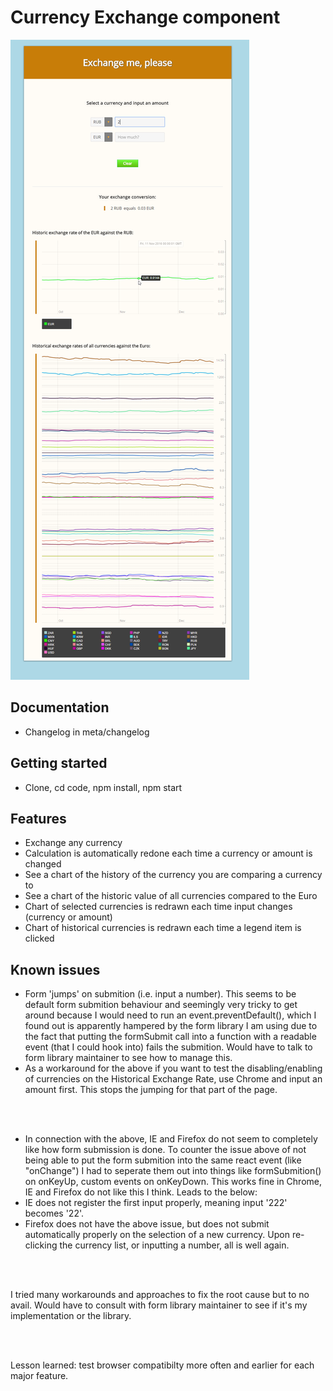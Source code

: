 # Currency Exchange component
![Screenshot](/meta/screenshot.png?raw=true)

## Documentation
* Changelog in meta/changelog

## Getting started
* Clone, cd code, npm install, npm start


## Features
* Exchange any currency
* Calculation is automatically redone each time a currency or amount is changed
* See a chart of the history of the currency you are comparing a currency to
* See a chart of the historic value of all currencies compared to the Euro
* Chart of selected currencies is redrawn each time input changes (currency or amount)
* Chart of historical currencies is redrawn each time a legend item is clicked

## Known issues
* Form 'jumps' on submition (i.e. input a number). This seems to be default form submition behaviour and seemingly very tricky to get around because I would need to run an event.preventDefault(), which I found out is apparently hampered by the form library I am using due to the fact that putting the formSubmit call into a function with a readable event (that I could hook into) fails the submition. Would have to talk to form library maintainer to see how to manage this.
* As a workaround for the above if you want to test the disabling/enabling of currencies on the Historical Exchange Rate, use Chrome and input an amount first. This stops the jumping for that part of the page.

<br />
<br />

* In connection with the above, IE and Firefox do not seem to completely like how form submission is done. To counter the issue above of not being able to put the form submition into the same react event (like "onChange") I had to seperate them out into things like formSubmition() on onKeyUp, custom events on onKeyDown. This works fine in Chrome, IE and Firefox do not like this I think. Leads to the below:
* IE does not register the first input properly, meaning input '222' becomes '22'.
* Firefox does not have the above issue, but does not submit automatically properly on the selection of a new currency. Upon re-clicking the currency list, or inputting a number, all is well again.

<br />
<br />

I tried many workarounds and approaches to fix the root cause but to no avail. Would have to consult with form library maintainer to see if it's my implementation or the library.

<br />
<br />

Lesson learned: test browser compatibilty more often and earlier for each major feature.
